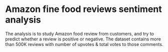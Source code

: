 # Amazon fine food reviews sentiment analysis
The analysis is to study Amazon food review from customers, and try to predict whether a review is positive or negative. The dataset contains more than 500K reviews with number of upvotes & total votes to those comments.
